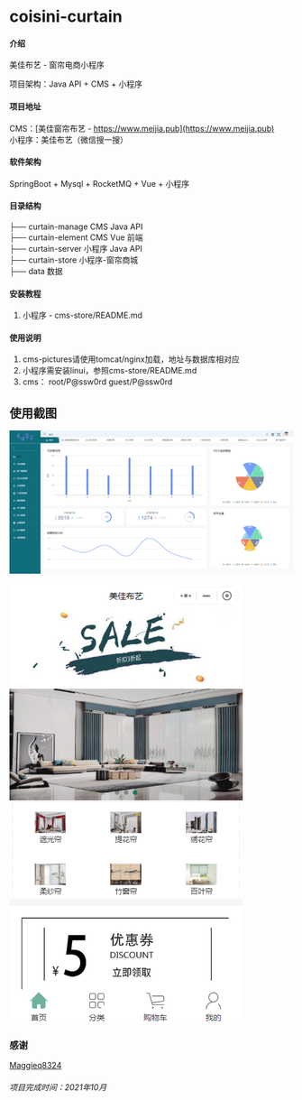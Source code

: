 # coisini-curtain

#### 介绍

美佳布艺 - 窗帘电商小程序

项目架构：Java API + CMS + 小程序

#### 项目地址
CMS：[美佳窗帘布艺 - https://www.meijia.pub](https://www.meijia.pub)
<br>
小程序：美佳布艺（微信搜一搜）


#### 软件架构

SpringBoot + Mysql + RocketMQ + Vue + 小程序


#### 目录结构

├── curtain-manage   CMS Java API
<br>
├── curtain-element   CMS Vue 前端
<br>
├── curtain-server      小程序 Java API
<br>
├── curtain-store        小程序-窗帘商城
<br>
├── data          数据


#### 安装教程

1.  小程序 -  cms-store/README.md

#### 使用说明

1.  cms-pictures请使用tomcat/nginx加载，地址与数据库相对应
2.  小程序需安装linui，参照cms-store/README.md 
3.  cms： root/P@ssw0rd           guest/P@ssw0rd 

## 使用截图

![image-20220827131101074](readme_assets/image-20220827131101074.png)



![image-20220827133954951](readme_assets/image-20220827133954951.png)



### 感谢

[Maggieq8324](https://github.com/Maggieq8324/coisini-curtain)





###### 项目完成时间：2021年10月

